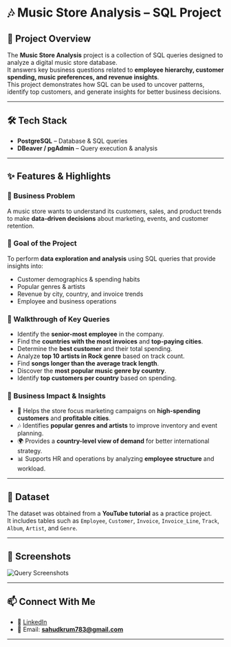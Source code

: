 # 🎶 Music Store Analysis – SQL Project  

## 📌 Project Overview  
The **Music Store Analysis** project is a collection of SQL queries designed to analyze a digital music store database.  
It answers key business questions related to **employee hierarchy, customer spending, music preferences, and revenue insights**.  
This project demonstrates how SQL can be used to uncover patterns, identify top customers, and generate insights for better business decisions.  

---

## 🛠 Tech Stack  
- **PostgreSQL** – Database & SQL queries  
- **DBeaver / pgAdmin** – Query execution & analysis  

---

## ✨ Features & Highlights  

### 🔹 Business Problem  
A music store wants to understand its customers, sales, and product trends to make **data-driven decisions** about marketing, events, and customer retention.  

### 🔹 Goal of the Project  
To perform **data exploration and analysis** using SQL queries that provide insights into:  
- Customer demographics & spending habits  
- Popular genres & artists  
- Revenue by city, country, and invoice trends  
- Employee and business operations  

### 🔹 Walkthrough of Key Queries  
- Identify the **senior-most employee** in the company.  
- Find the **countries with the most invoices** and **top-paying cities**.  
- Determine the **best customer** and their total spending.  
- Analyze **top 10 artists in Rock genre** based on track count.  
- Find **songs longer than the average track length**.  
- Discover the **most popular music genre by country**.  
- Identify **top customers per country** based on spending.  

### 🔹 Business Impact & Insights  
- 🎯 Helps the store focus marketing campaigns on **high-spending customers** and **profitable cities**.  
- 🎶 Identifies **popular genres and artists** to improve inventory and event planning.  
- 🌍 Provides a **country-level view of demand** for better international strategy.  
- 📊 Supports HR and operations by analyzing **employee structure** and workload.  

---

## 📂 Dataset  
The dataset was obtained from a **YouTube tutorial** as a practice project.  
It includes tables such as `Employee`, `Customer`, `Invoice`, `Invoice_Line`, `Track`, `Album`, `Artist`, and `Genre`.  

---

## 📸 Screenshots  
![Query Screenshots](link-to-image)


---

## 📫 Connect With Me  
- 💼 [LinkedIn](https://www.linkedin.com/in/anushkasahu783/)  
- 📧 Email: **sahudkrum783@gmail.com**  

---
